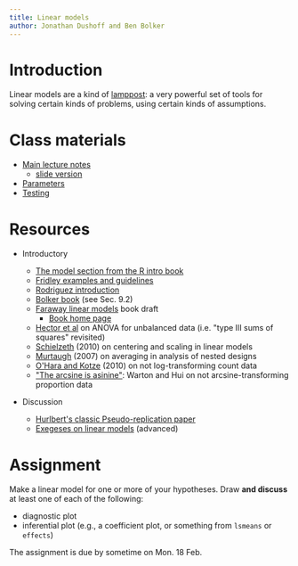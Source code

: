 ```yaml
---
title: Linear models
author: Jonathan Dushoff and Ben Bolker
---
```


Introduction
============

Linear models are a kind of [lamppost](lamppost_theory.html): a
very powerful set of tools for solving certain kinds of problems, using
certain kinds of assumptions.

Class materials
===============

-   [Main lecture notes](Linear_model_lecture.html)
    -   [slide version](Linear_model_lecture.slides.html)
-   [Parameters](Linear_model_parameters.html)
-   [Testing](Linear_model_tests.html)

Resources
=========

-   Introductory
    -   [The model section from the R intro
        book](http://cran.r-project.org/doc/manuals/R-intro.html#Statistical-models-in-R)
    -   [Fridley examples and
        guidelines](http://plantecology.syr.edu/fridley/bio793/lm.html)
    -   [Rodriguez
        introduction](http://data.princeton.edu/R/linearModels.html)
    -   [Bolker
        book](http://www.math.mcmaster.ca/~bolker/emdbook/Bolker_proofs.pdf)
        (see Sec. 9.2)
    -   [Faraway linear
        models](http://cran.r-project.org/doc/contrib/Faraway-PRA.pdf)
        book draft
        -   [Book home page](http://www.maths.bath.ac.uk/~jjf23/LMR/)
    -   [Hector et
        al](http://onlinelibrary.wiley.com/doi/10.1111/j.1365-2656.2009.01634.x/pdf)
        on ANOVA for unbalanced data (i.e. "type III sums of
        squares" revisited)
    -   [Schielzeth](http://onlinelibrary.wiley.com/doi/10.1111/j.2041-210X.2010.00012.x/full) (2010)
        on centering and scaling in linear models
    -   [Murtaugh](http://www.esajournals.org/doi/abs/10.1890/0012-9658%282007%2988%5B56:SACIED%5D2.0.CO;2) (2007)
        on averaging in analysis of nested designs
    -   [O'Hara and
        Kotze](http://onlinelibrary.wiley.com/doi/10.1111/j.2041-210X.2010.00021.x/full) (2010)
        on not log-transforming count data
    -   ["The arcsine is
        asinine"](http://www.esajournals.org/doi/full/10.1890/10-0340.1):
        Warton and Hui on not arcsine-transforming proportion data


-   Discussion
    -   [Hurlbert's classic Pseudo-replication
        paper](http://www.uvm.edu/~ngotelli/Bio%20264/Hurlbert.pdf)
    -   [Exegeses on linear
        models](http://www.stats.ox.ac.uk/pub/MASS3/Exegeses.pdf) (advanced)

Assignment
==========

Make a linear model for one or more of your hypotheses. 
Draw **and discuss** at least one of each of the following:

* diagnostic plot
* inferential plot (e.g., a coefficient plot, or something from `lsmeans` or `effects`)

The assignment is due by sometime on Mon. 18 Feb.

